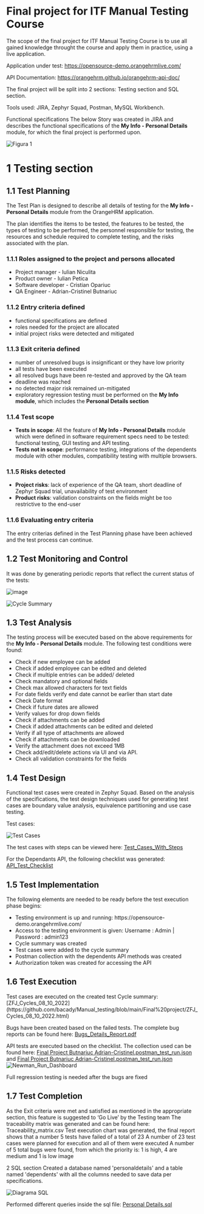 <h1>Final project for ITF Manual Testing Course</h1>
The scope of the final project for ITF Manual Testing Course is to use all gained knowledge throught the course and apply them in practice, using a live application.

Application under test: https://opensource-demo.orangehrmlive.com/

API Documentation: https://orangehrm.github.io/orangehrm-api-doc/

The final project will be split into 2 sections: Testing section and SQL section.

Tools used: JIRA, Zephyr Squad, Postman, MySQL Workbench.

Functional specifications
The below Story was created in JIRA and describes the functional specifications of the <strong>My Info - Personal Details</strong> module, for which the final project is performed upon.

![Figura 1](https://user-images.githubusercontent.com/109169013/180651462-878814cf-bed5-4d60-9493-edc2289fdfd7.png)

<h1>1 Testing section</h1>

<h2>1.1 Test Planning</h2>
The Test Plan is designed to describe all details of testing for the <strong>My Info - Personal Details</strong> module from the OrangeHRM application.

The plan identifies the items to be tested, the features to be tested, the types of testing to be performed, the personnel responsible for testing, the resources and schedule required to complete testing, and the risks associated with the plan.

<h3>1.1.1 Roles assigned to the project and persons allocated</h3>
<ul>
<li>Project manager - Iulian Niculita</li> 
<li>Product owner - Iulian Petica</li> 
<li>Software developer - Cristian Opariuc</li>
<li>QA Engineer - Adrian-Cristinel Butnariuc</li>
</ul>

<h3>1.1.2 Entry criteria defined</h3>
<ul>
<li>functional specifications are defined</li>
<li>roles needed for the project are allocated</li>
<li>initial project risks were detected and mitigated</li>
</ul>

<h3>1.1.3 Exit criteria defined</h3>
<ul>
<li>number of unresolved bugs is insignificant or they have low priority</li>
<li>all tests have been executed</li>
<li>all resolved bugs have been re-tested and approved by the QA team</li>
<li>deadline was reached</li>
<li>no detected major risk remained un-mitigated</li>
<li>exploratory regression testing must be performed on the <strong>My Info module</strong>, which includes the <strong>Personal Details section</strong></li>
</ul>

<h3>1.1.4 Test scope</h3>
<ul>
<li><strong>Tests in scope</strong>: All the feature of <strong>My Info - Personal Details</strong> module which were defined in software requirement specs need to be tested: functional testing, GUI testing and API testing.</li>
<li><strong>Tests not in scope</strong>: performance testing, integrations of the dependents module with other modules, compatibility testing with multiple browsers.</li>
</ul>

<h3>1.1.5 Risks detected</h3>
<ul>
<li><strong>Project risks</strong>: lack of experience of the QA team, short deadline of Zephyr Squad trial, unavailability of test environment
<li><strong>Product risks</strong>: validation constraints on the fields might be too restrictive to the end-user
</ul>

<h3>1.1.6 Evaluating entry criteria</h3>
The entry criterias defined in the Test Planning phase have been achieved and the test process can continue.

<h2>1.2 Test Monitoring and Control</h2>
It was done by generating periodic reports that reflect the current status of the tests:

![image](https://user-images.githubusercontent.com/109169013/183851417-5c5fe6a3-6357-467e-bf0d-9256698dd579.png)

![Cycle Summary](https://user-images.githubusercontent.com/109169013/183852123-66ba56f4-ef5e-4023-ac49-66c35a36d7c8.png)


<h2>1.3 Test Analysis</h2>
The testing process will be executed based on the above requirements for the <strong>My Info - Personal Details</strong> module. The following test conditions were found:
<ul>
<li>Check if new employee can be added</li> 
<li>Check if added employee can be edited and deleted</li>
<li>Check if multiple entries can be added/ deleted</li>
<li>Check mandatory and optional fields</li>
<li>Check max allowed characters for text fields</li>
<li>For date fields verify end date cannot be earlier than start date</li>
<li>Check Date format</li>
<li>Check if future dates are allowed</li>
<li>Verify values for drop down fields</li>
<li>Check if attachments can be added</li>
<li>Check if added attachments can be edited and deleted</li>
<li>Verify if all type of attachments are allowed</li>
<li>Check if attachments can be downloaded</li>
<li>Verify the attachment does not exceed 1MB</li>
<li>Check add/edit/delete actions via UI and via API.</li>
<li>Check all validation constraints for the fields</li>
</ul>

<h2>1.4 Test Design</h2>
Functional test cases were created in Zephyr Squad. Based on the analysis of the specifications, the test design techniques used for generating test cases are boundary value analysis, equivalence partitioning and use case testing.

Test cases:

![Test Cases](https://user-images.githubusercontent.com/109169013/183852777-14a1cb4d-d183-4b1e-9d24-e4ca8282f675.png)

The test cases with steps can be viewed here: [Test_Cases_With_Steps](https://github.com/bacady/Manual_testing/blob/main/Final%20project/Test_Cases_With_Steps.xlsx)  

For the Dependants API, the following checklist was generated: [API_Test_Checklist](https://github.com/bacady/Manual_testing/blob/main/Final%20project/API_Test_Checklist.csv) 

<h2>1.5 Test Implementation</h2>
The following elements are needed to be ready before the test execution phase begins:
<ul>
<li>Testing environment is up and running: https://opensource-demo.orangehrmlive.com/</li>
<li>Access to the testing environment is given: Username : Admin | Password : admin123</li>
<li>Cycle summary was created</li>
<li>Test cases were added to the cycle summary</li>
<li>Postman collection with the dependents API methods was created</li>
<li>Authorization token was created for accessing the API</li>
</ul>
  
<h2>1.6 Test Execution</h2>
Test cases are executed on the created test Cycle summary: [ZFJ_Cycles_08_10_2022](https://github.com/bacady/Manual_testing/blob/main/Final%20project/ZFJ_Cycles_08_10_2022.html) 

Bugs have been created based on the failed tests. The complete bug reports can be found here: [Bugs_Details_Report.pdf](https://github.com/bacady/Manual_testing/blob/main/Final%20project/Bugs_Details_Report.pdf)

API tests are executed based on the checklist. The collection used can be found here: [Final Project  Butnariuc Adrian-Cristinel.postman_test_run.json](https://github.com/bacady/Manual_testing/blob/main/Final%20project/Final%20Project%20%20Butnariuc%20Adrian-Cristinel.postman_collection.json) and [Final Project  Butnariuc Adrian-Cristinel.postman_test_run.json](https://github.com/bacady/Manual_testing/blob/main/Final%20project/Final%20Project%20%20Butnariuc%20Adrian-Cristinel.postman_test_run.json)
![Newman_Run_Dashboard](https://user-images.githubusercontent.com/109169013/183946612-685316e2-0371-4bba-9d7c-d7d2aa7d4ad4.png)

Full regression testing is needed after the bugs are fixed
<h2>1.7 Test Completion</h2>
As the Exit criteria were met and satisfied as mentioned in the appropriate section, this feature is suggested to ‘Go Live’ by the Testing team
The traceability matrix was generated and can be found here: Traceability_matrix.csv
Test execution chart was generated, the final report shows that a number 5 tests have failed of a total of 23
A number of 23 test cases were planned for execution and all of them were executed
A number of 5 total bugs were found, from which the priority is: 1 is high, 4 are medium and 1 is low
image

2 SQL section
Created a database named 'personaldetails' and a table named 'dependents' with all the columns needed to save data per specifications.

![Diagrama SQL](https://user-images.githubusercontent.com/109169013/183947511-4f3d408e-d9b8-47c7-9266-14cd3a28b81d.png)

Performed different queries inside the sql file: [Personal Details.sql](https://github.com/bacady/Manual_testing/blob/main/Final%20project/Personal%20Details.sql)
